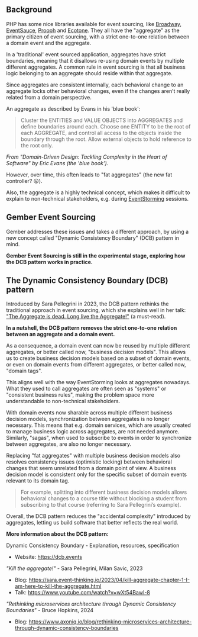## Background
PHP has some nice libraries available for event sourcing, like [Broadway](https://github.com/broadway), [EventSauce](https://github.com/EventSaucePHP), [Prooph](https://github.com/prooph) and [Ecotone](https://github.com/ecotoneframework).
They all have the "aggregate" as the primary citizen of event sourcing,
with a strict one-to-one relation between a domain event and the aggregate.

In a 'traditional' event sourced application, aggregates have strict boundaries,
meaning that it disallows re-using domain events by multiple different aggregates.
A common rule in event sourcing is that all business logic belonging to an aggregate should reside within that aggregate.

Since aggregates are consistent internally, each behavioral change to an aggregate locks other behavioral changes, 
even if the changes aren’t really related from a domain perspective.

An aggregate as described by Evans in his 'blue book':

> Cluster the ENTITIES and VALUE OBJECTS into AGGREGATES and define boundaries around each.
> Choose one ENTITY to be the root of each AGGREGATE, and control all access to the objects inside the boundary through the root.
> Allow external objects to hold reference to the root only.

_From "Domain-Driven Design: Tackling Complexity in the Heart of Software" by Eric Evans (the 'blue book')._

However, over time, this often leads to "fat aggregates" (the new fat controller? 😛).

Also, the aggregate is a highly technical concept, which makes it difficult to explain to non-technical stakeholders,
e.g. during [EventStorming](https://github.com/ddd-crew/eventstorming-glossary-cheat-sheet) sessions.

## Gember Event Sourcing
Gember addresses these issues and takes a different approach, by using a new concept called "Dynamic Consistency Boundary" (DCB) pattern in mind.

**Gember Event Sourcing is still in the experimental stage, exploring how the DCB pattern works in practice.**

## The Dynamic Consistency Boundary (DCB) pattern
Introduced by Sara Pellegrini in 2023, the DCB pattern rethinks the traditional approach in event sourcing,
which she explains well in her talk: ["The Aggregate is dead. Long live the Aggregate!"](https://sara.event-thinking.io/2023/04/kill-aggregate-chapter-1-I-am-here-to-kill-the-aggregate.html) (a must-read).

**In a nutshell, the DCB pattern removes the strict one-to-one relation between an aggregate and a domain event.**

As a consequence, a domain event can now be reused by multiple different aggregates, or better called now, "business decision models".
This allows us to create business decision models based on a subset of domain events,
or even on domain events from different aggregates, or better called now, "domain tags".

This aligns well with the way EventStorming looks at aggregates nowadays.
What they used to call aggregates are often seen as "systems" or "consistent business rules",
making the problem space more understandable to non-technical stakeholders.

With domain events now sharable across multiple different business decision models, synchronization between aggregates is no longer necessary.
This means that e.g. domain services, which are usually created to manage business logic across aggregates, are not needed anymore.
Similarly, "sagas", when used to subscribe to events in order to synchronize between aggregates, are also no longer necessary.

Replacing "fat aggregates" with multiple business decision models also resolves consistency issues (optimistic locking)
between behavioral changes that seem unrelated from a domain point of view.
A business decision model is consistent only for the specific subset of domain events relevant to its domain tag.

> For example, splitting into different business decision models allows behavioral changes to a course title
> without blocking a student from subscribing to that course (referring to Sara Pellegrini’s example).

Overall, the DCB pattern reduces the "accidental complexity" introduced by aggregates, letting us build software that better reflects the real world.

**More information about the DCB pattern:**

Dynamic Consistency Boundary - Explanation, resources, specification
- Website: https://dcb.events

_"Kill the aggregate!"_ - Sara Pellegrini, Milan Savic, 2023
- Blog: https://sara.event-thinking.io/2023/04/kill-aggregate-chapter-1-I-am-here-to-kill-the-aggregate.html
- Talk: https://www.youtube.com/watch?v=wXt54BawI-8

_"Rethinking microservices architecture through Dynamic Consistency Boundaries"_ - Bruce Hopkins, 2024
- Blog: https://www.axoniq.io/blog/rethinking-microservices-architecture-through-dynamic-consistency-boundaries
